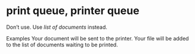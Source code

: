 ﻿# print queue, printer queue

Don’t use. Use *list of documents* instead. 

Examples
Your document will be sent to the printer.
Your file will be added to the list of documents waiting to be printed.
